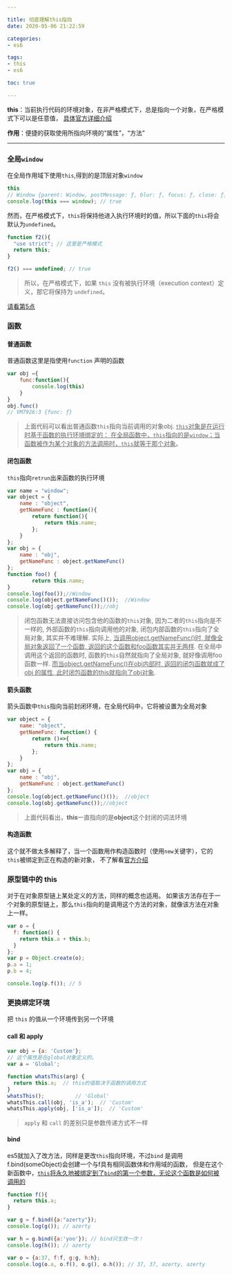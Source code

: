 ```yaml
---

title: 彻底理解this指向
date: 2020-05-06 21:22:59

categories:
- es6

tags:
- this
- es6

toc: true

---
```


**this**：当前执行代码的环境对象，在非严格模式下，总是指向一个对象，在严格模式下可以是任意值，
[具体官方详细介绍](https://developer.mozilla.org/zh-CN/docs/Web/JavaScript/Reference/Operators/this)

**作用**：便捷的获取使用所指向环境的“属性”，“方法”

<!--more-->

----


### 全局`window`
在全局作用域下使用`this`,得到的是顶层对象`window`
```javascript
this
// Window {parent: Window, postMessage: ƒ, blur: ƒ, focus: ƒ, close: ƒ, …}
console.log(this === window); // true
```

然而，在严格模式下，`this`将保持他进入执行环境时的值，所以下面的`this`将会默认为`undefined`。
```javascript
function f2(){
  "use strict"; // 这里是严格模式
  return this;
}

f2() === undefined; // true
```

> 所以，在严格模式下，如果 `this` 没有被执行环境（execution context）定义，那它将保持为 `undefined`。

[请看第5点](#这里是第五点)
### 函数

#### 普通函数
普通函数这里是指使用`function` 声明的函数
```javascript
var obj ={
	func:function(){
		console.log(this)
	}
}
obj.func()
// VM7926:3 {func: ƒ}
```
> 上面代码可以看出普通函数`this`指向当前调用的对象obj. <u>`this`对象是在运行时基于函数的执行环境绑定的：
在全局函数中，`this`指向的是`window`；当函数被作为某个对象的方法调用时，`this`就等于那个对象</u>。

#### 闭包函数
`this`指向`retrun`出来函数的执行环境
```javascript
var name = "window";
var object = {
    name : "object",
    getNameFunc : function(){
        return function(){
            return this.name;
        };
    }
};
var obj = {
    name : "obj",
    getNameFunc : object.getNameFunc()
};
function foo() {
        return this.name;
}
console.log(foo());//Window
console.log(object.getNameFunc()());  //Window
console.log(obj.getNameFunc());//obj

```

> 闭包函数无法直接访问包含他的函数的`this`对象, 因为二者的`this`指向是不一样的,
外部函数的`this`指向调用他的对象, 闭包内部函数的`this`指向了全局对象, 其实并不难理解.
实际上, <u>当调用object.getNameFunc()时, 就像全局对象返回了一个函数, 返回的这个函数和foo函数其实并无两样</u>.
在全局中调用这个返回的函数时, 函数的`this`自然就指向了全局对象, 就好像调用foo函数一样.
 <u>而当object.getNameFunc()在obj内部时, 返回的闭包函数就成了obj 的属性, 此时闭包函数的this就指向了obj对象</u>.

#### 箭头函数
箭头函数中`this`指向当前封闭环境，在全局代码中，它将被设置为全局对象
```javascript
var object = {
    name: "object",
    getNameFunc: function() {      
        return ()=>{
            return this.name;
        };
    }
};
var obj = {
    name : "obj",
    getNameFunc : object.getNameFunc()
};
console.log(object.getNameFunc()());  //object
console.log(obj.getNameFunc());//object
```
> 上面代码看出，**this**一直指向的是**object**这个封闭的词法环境

#### 构造函数
这个就不做太多解释了，当一个函数用作构造函数时（使用`new`关键字），它的`this`被绑定到正在构造的新对象，
不了解看[官方介绍](https://developer.mozilla.org/zh-CN/docs/Web/JavaScript/Reference/Operators/this#%E4%BD%9C%E4%B8%BA%E6%9E%84%E9%80%A0%E5%87%BD%E6%95%B0)

### 原型链中的 this
对于在对象原型链上某处定义的方法，同样的概念也适用。
如果该方法存在于一个对象的原型链上，那么`this`指向的是调用这个方法的对象，就像该方法在对象上一样。
```javascript
var o = {
  f: function() { 
    return this.a + this.b; 
  }
};
var p = Object.create(o);
p.a = 1;
p.b = 4;

console.log(p.f()); // 5
```


### 更换绑定环境
把 `this` 的值从一个环境传到另一个环境

#### call 和 apply
```javascript
var obj = {a: 'Custom'};
// 这个属性是在global对象定义的。
var a = 'Global';

function whatsThis(arg) {
  return this.a;  // this的值取决于函数的调用方式
}
whatsThis();          // 'Global'
whatsThis.call(obj, 'is_a');  // 'Custom'
whatsThis.apply(obj, ['is_a']);  // 'Custom'
```
> `apply` 和 `call` 的差别只是参数传递方式不一样

#### bind
es5就加入了改方法，同样是更改`this`指向环境，不过`bind` 是调用f.bind(someObject)会创建一个与f具有相同函数体和作用域的函数，
但是在这个新函数中，<u>`this`将永久地被绑定到了`bind`的第一个参数，无论这个函数是如何被调用的</u>
```javascript
function f(){
  return this.a;
}

var g = f.bind({a:"azerty"});
console.log(g()); // azerty

var h = g.bind({a:'yoo'}); // bind只生效一次！
console.log(h()); // azerty

var o = {a:37, f:f, g:g, h:h};
console.log(o.a, o.f(), o.g(), o.h()); // 37, 37, azerty, azerty
```
